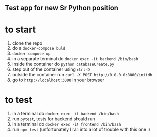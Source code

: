 ## Test app for new Sr Python position
# to start 
1. clone the repo
2. do a `docker-compose buld`
3. `docker-compose up`
4. in a separate terminal do `docker exec -it backend /bin/bash`
5. inside the container do `python databaseCreate.py`
6. step out of the container using `ctrl-D`
7. outside the container run `curl -X POST http://0.0.0.0:8000/initdb`
8. go to `http://localhost:3000` in your browser

# to test
1. in a terminal do `docker exec -it backend /bin/bash`
2. run `pytest`, tests for backend should run
3.  in a terminal do `docker exec -it frontend /bin/bash`
4. run `npm test` (unfortunately I ran into a lot of trouble with this one :/
